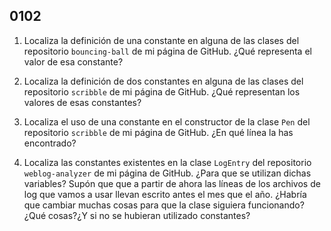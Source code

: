 ## 0102

1. Localiza la definición de una constante en alguna de las clases del repositorio `bouncing-ball` de mi página de GitHub. ¿Qué representa el valor de esa constante?

2. Localiza la definición de dos constantes en alguna de las clases del repositorio `scribble` de mi página de GitHub. ¿Qué representan los valores de esas constantes?

3. Localiza el uso de una constante en el constructor de la clase `Pen` del repositorio `scribble` de mi página de GitHub. ¿En qué línea la has encontrado?

4. Localiza las constantes existentes en la clase `LogEntry` del repositorio `weblog-analyzer` de mi página de GitHub. ¿Para que se utilizan dichas variables? Supón que que a partir de ahora las líneas de los archivos de log que vamos a usar llevan escrito antes el mes que el año. ¿Habría que cambiar muchas cosas para que la clase siguiera funcionando? ¿Qué cosas?¿Y si no se hubieran utilizado constantes?
